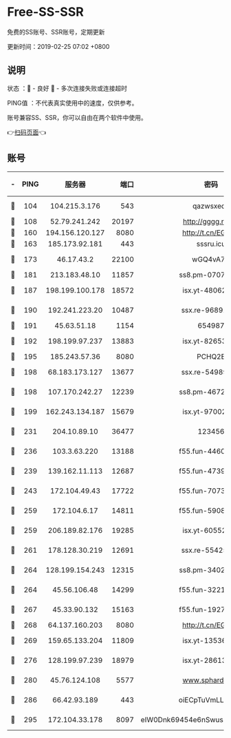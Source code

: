 # Free-SS-SSR

免费的SS账号、SSR账号，定期更新

更新时间：2019-02-25 07:02 +0800

## 说明

状态     ：🙂 - 良好 🙁 - 多次连接失败或连接超时

PING值   ：不代表真实使用中的速度，仅供参考。

账号兼容SS、SSR，你可以自由在两个软件中使用。

👉[扫码页面](https://liesauer.github.io/free-ss-ssr.github.io/)👈

## 账号

|-|PING|服务器|端口|密码|加密方式|区域|
|:----:|:----:|:-----:|-----:|:----:|:----:|:----:|
|🙂|104|104.215.3.176|543|qazwsxedc|aes-256-gcm|JP|
|🙂|108|52.79.241.242|20197|http://gggg.rocks|chacha20|KR|
|🙂|160|194.156.120.127|8080|http://t.cn/EGJIyrl|rc4-md5|RU|
|🙂|163|185.173.92.181|443|sssru.icu|rc4-md5|RU|
|🙂|173|46.17.43.2|22100|wGQ4vA7D|aes-256-gcm|RU|
|🙂|181|213.183.48.10|11857|ss8.pm-07077864|rc4-md5|RU|
|🙂|187|198.199.100.178|18572|isx.yt-48062937|aes-256-cfb|US|
|🙂|190|192.241.223.20|10487|ssx.re-96891906|aes-256-cfb|US|
|🙂|191|45.63.51.18|1154|654987|chacha20|US|
|🙂|192|198.199.97.237|13883|isx.yt-82653144|aes-256-cfb|US|
|🙂|195|185.243.57.36|8080|PCHQ2E|rc4-md5|US|
|🙂|198|68.183.173.127|13677|ssx.re-54989679|aes-256-cfb|US|
|🙂|198|107.170.242.27|12239|ss8.pm-46728067|aes-256-cfb|US|
|🙂|199|162.243.134.187|15679|isx.yt-97002666|aes-256-cfb|US|
|🙂|231|204.10.89.10|36477|123456|aes-256-cfb|US|
|🙂|236|103.3.63.220|13188|f55.fun-44609917|aes-256-cfb|SG|
|🙂|239|139.162.11.113|12687|f55.fun-47392375|aes-256-cfb|SG|
|🙂|243|172.104.49.43|17722|f55.fun-70732779|aes-256-cfb|SG|
|🙂|259|172.104.6.17|14811|f55.fun-59087446|aes-256-cfb|US|
|🙂|259|206.189.82.176|19285|isx.yt-60552819|aes-256-cfb|SG|
|🙂|261|178.128.30.219|12691|ssx.re-55425348|aes-256-cfb|SG|
|🙂|264|128.199.154.243|12315|ss8.pm-34025795|aes-256-cfb|SG|
|🙂|264|45.56.106.48|14299|f55.fun-32217905|aes-256-cfb|US|
|🙂|267|45.33.90.132|15163|f55.fun-19270599|aes-256-cfb|US|
|🙂|268|64.137.160.203|8080|http://t.cn/EGJIyrl|rc4-md5|CA|
|🙂|269|159.65.133.204|11809|isx.yt-13536858|aes-256-cfb|SG|
|🙂|276|128.199.97.239|18979|isx.yt-28613009|aes-256-cfb|SG|
|🙂|280|45.76.124.108|5577|www.sphard.com|aes-256-cfb|AU|
|🙂|286|66.42.93.189|443|oiECpTuVmLLxk4Ts|aes-256-cfb|US|
|🙂|295|172.104.33.178|8097|eIW0Dnk69454e6nSwuspv9DmS201tQ0D|aes-256-cfb|SG|
